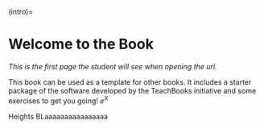 (intro)=
# Welcome to the Book

_This is the first page the student will see when opening the url._

This book can be used as a template for other books. It includes a starter package of the software developed by the TeachBooks initiative and some exercises to get you going!
$e^{X}$

Heights BLaaaaaaaaaaaaaaaa

